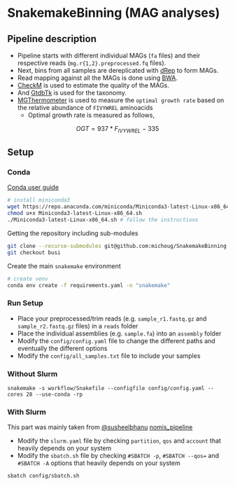 # SnakemakeBinning (MAG analyses)

## Pipeline description

- Pipeline starts with different individual MAGs (`fa` files) and their respective reads (`mg.r{1,2}.preprocessed.fq` files). 
- Next, bins from all samples are dereplicated with [dRep](https://github.com/MrOlm/drep) to form MAGs. 
- Read mapping against all the MAGs is done using [BWA](https://github.com/lh3/bwa). 
- [CheckM](https://github.com/Ecogenomics/CheckM) is used to estimate the quality of the MAGs.
- And [GtdbTk](https://github.com/Ecogenomics/GTDBTk) is used for the taxonomy.
- [MGThermometer](https://doi.org/10.1101/2022.07.14.499854) is used to measure the `optimal growth rate` based on the relative abundance of `FIVYWREL` aminoacids
  - Optimal growth rate is measured as follows,
```math
OGT = 937 * F_{IVYWREL} − 335
```


## Setup

### Conda

[Conda user guide](https://docs.conda.io/projects/conda/en/latest/user-guide/index.html)

```bash
# install miniconda3
wget https://repo.anaconda.com/miniconda/Miniconda3-latest-Linux-x86_64.sh
chmod u+x Miniconda3-latest-Linux-x86_64.sh
./Miniconda3-latest-Linux-x86_64.sh # follow the instructions
```

Getting the repository including sub-modules
```bash
git clone --recurse-submodules git@github.com:michoug/SnakemakeBinning.git
git checkout busi
```

Create the main `snakemake` environment

```bash
# create venv
conda env create -f requirements.yaml -n "snakemake"
```

### Run Setup
* Place your preprocessed/trim reads (e.g. `sample_r1.fastq.gz` and `sample_r2.fastq.gz` files) in a `reads` folder
* Place the individual assemblies (e.g. `sample.fa`) into an `assembly` folder
* Modify the `config/config.yaml` file to change the different paths and eventually the different options
* Modify the `config/all_samples.txt` file to include your samples

### Without Slurm

`snakemake -s workflow/Snakefile --configfile config/config.yaml --cores 28 --use-conda -rp`

### With Slurm

This part was mainly taken from [@susheelbhanu](https://github.com/susheelbhanu/) [nomis_pipeline](https://github.com/susheelbhanu/nomis_pipeline)

* Modify the `slurm.yaml` file by checking `partition`, `qos` and `account` that heavily depends on your system
* Modify the `sbatch.sh` file by checking `#SBATCH -p`, `#SBATCH --qos=` and `#SBATCH -A` options that heavily depends on your system

`sbatch config/sbatch.sh`

